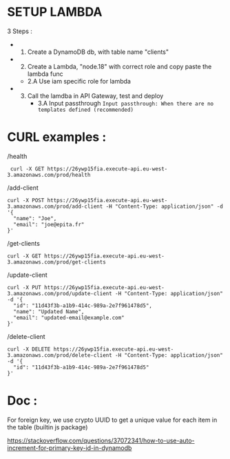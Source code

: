 # SETUP LAMBDA

3 Steps :

- 1. Create a DynamoDB db, with table name "clients"
- 2. Create a Lambda, "node.18" with correct role and copy paste the lambda func
  - 2.A Use iam specific role for lambda
- 3. Call the lamdba in API Gateway, test and deploy
     - 3.A Input passthrough
       `Input passthrough: When there are no templates defined (recommended)`

# CURL examples :

/health

```
 curl -X GET https://26ywp15fia.execute-api.eu-west-3.amazonaws.com/prod/health
```

/add-client

```
curl -X POST https://26ywp15fia.execute-api.eu-west-3.amazonaws.com/prod/add-client -H "Content-Type: application/json" -d '{
  "name": "Joe",
  "email": "joe@epita.fr"
}'
```

/get-clients

```
curl -X GET https://26ywp15fia.execute-api.eu-west-3.amazonaws.com/prod/get-clients
```

/update-client

```
curl -X PUT https://26ywp15fia.execute-api.eu-west-3.amazonaws.com/prod/update-client -H "Content-Type: application/json" -d '{
  "id": "11d43f3b-a1b9-414c-989a-2e7f961478d5",
  "name": "Updated Name",
  "email": "updated-email@example.com"
}'
```

/delete-client

```
curl -X DELETE https://26ywp15fia.execute-api.eu-west-3.amazonaws.com/prod/delete-client -H "Content-Type: application/json" -d '{
  "id": "11d43f3b-a1b9-414c-989a-2e7f961478d5"
}'
```

# Doc :

For foreign key, we use crypto UUID to get a unique value for each item in the table (builtin js package)

https://stackoverflow.com/questions/37072341/how-to-use-auto-increment-for-primary-key-id-in-dynamodb
